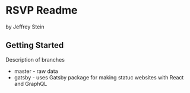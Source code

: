 # RSVP Readme

by Jeffrey Stein

## Getting Started

Description of branches

* master - raw data
* gatsby - uses Gatsby package for making statuc websites with React and GraphQL